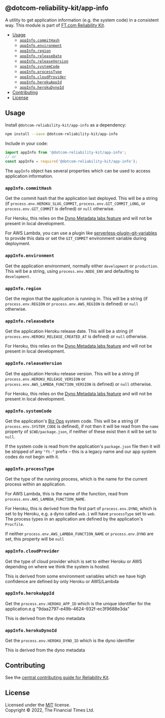 
## @dotcom-reliability-kit/app-info

A utility to get application information (e.g. the system code) in a consistent way. This module is part of [FT.com Reliability Kit](https://github.com/Financial-Times/dotcom-reliability-kit#readme).

  * [Usage](#usage)
    * [`appInfo.commitHash`](#appinfocommithash)
    * [`appInfo.environment`](#appinfoenvironment)
    * [`appInfo.region`](#appinforegion)
    * [`appInfo.releaseDate`](#appinforeleasedate)
    * [`appInfo.releaseVersion`](#appinforeleaseversion)
    * [`appInfo.systemCode`](#appinfosystemcode)
    * [`appInfo.processType`](#appinfoprocesstype)
    * [`appInfo.cloudProvider`](#appinfocloudprovider)
    * [`appInfo.herokuAppId`](#appinfoherokuappId)
    * [`appInfo.herokuDynoId`](#appinfoherokudynoId)
  * [Contributing](#contributing)
  * [License](#license)


## Usage

Install `@dotcom-reliability-kit/app-info` as a dependency:

```bash
npm install --save @dotcom-reliability-kit/app-info
```

Include in your code:

```js
import appInfo from '@dotcom-reliability-kit/app-info';
// or
const appInfo = require('@dotcom-reliability-kit/app-info');
```

The `appInfo` object has several properties which can be used to access application information.

### `appInfo.commitHash`

Get the commit hash that the application last deployed. This will be a string (if `process.env.HEROKU_SLUG_COMMIT`, `process.env.GIT_COMMIT_LONG`, or `process.env.GIT_COMMIT` is defined) or `null` otherwise.

For Heroku, this relies on the [Dyno Metadata labs feature](https://devcenter.heroku.com/articles/dyno-metadata) and will not be present in local development.

For AWS Lambda, you can use a plugin like [serverless-plugin-git-variables](https://www.npmjs.com/package/serverless-plugin-git-variables) to provide this data or set the `GIT_COMMIT` environment variable during deployment.

### `appInfo.environment`

Get the application environment, normally either `development` or `production`. This will be a string, using `process.env.NODE_ENV` and defaulting to `development`.

### `appInfo.region`

Get the region that the application is running in. This will be a string (if `process.env.REGION` or `process.env.AWS_REGION` is defined) or `null` otherwise.

### `appInfo.releaseDate`

Get the application Heroku release date. This will be a string (if `process.env.HEROKU_RELEASE_CREATED_AT` is defined) or `null` otherwise.

For Heroku, this relies on the [Dyno Metadata labs feature](https://devcenter.heroku.com/articles/dyno-metadata) and will not be present in local development.

### `appInfo.releaseVersion`

Get the application Heroku release version. This will be a string (if `process.env.HEROKU_RELEASE_VERSION` or `process.env.AWS_LAMBDA_FUNCTION_VERSION` is defined) or `null` otherwise.

For Heroku, this relies on the [Dyno Metadata labs feature](https://devcenter.heroku.com/articles/dyno-metadata) and will not be present in local development.

### `appInfo.systemCode`

Get the application's [Biz Ops](https://biz-ops.in.ft.com/) system code. This will be a string (if `process.env.SYSTEM_CODE` is defined), if not then it will be read from the `name` property of `$CWD/package.json`, if neither of these exist then it will be set to `null`.

If the system code is read from the application's `package.json` file then it will be stripped of any `"ft-"` prefix – this is a legacy name and our app system codes do not begin with it.

### `appInfo.processType`

Get the type of the running process, which is the name for the current process within an application.

For AWS Lambda, this is the name of the function, read from `process.env.AWS_LAMBDA_FUNCTION_NAME`.

For Heroku, this is derived from the first part of `process.env.DYNO`, which is set to by Heroku, e.g. a dyno called `web.1` will have `processType` set to `web`. The process types in an application are defined by the application's `Procfile`.

If neither `process.env.AWS_LAMBDA_FUNCTION_NAME` or `process.env.DYNO` are set, this property will be `null`

### `appInfo.cloudProvider`

Get the type of cloud provider which is set to either Heroku or AWS depending on where we think the system is hosted.

This is derived from some environment variables which we have high confidence are defined by only Heroku or AWS/Lambda

### `appInfo.herokuAppId`

Get the `process.env.HEROKU_APP_ID` which is the unique identifier for the application.e.g "9daa2797-e49b-4624-932f-ec3f9688e3da"

This is derived from the dyno metadata

### `appInfo.herokuDynoId`

Get the `process.env.HEROKU_DYNO_ID` which is the dyno identifier

This is derived from the dyno metadata

## Contributing

See the [central contributing guide for Reliability Kit](https://github.com/Financial-Times/dotcom-reliability-kit/blob/main/docs/contributing.md).


## License

Licensed under the [MIT](https://github.com/Financial-Times/dotcom-reliability-kit/blob/main/LICENSE) license.<br/>
Copyright &copy; 2022, The Financial Times Ltd.
